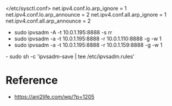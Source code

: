 #
</etc/sysctl.conf>
net.ipv4.conf.lo.arp_ignore = 1
net.ipv4.conf.lo.arp_announce = 2
net.ipv4.conf.all.arp_ignore = 1
net.ipv4.conf.all.arp_announce = 2

- sudo ipvsadm -A -t 10.0.1.195:8888 -s rr
- sudo ipvsadm -a -t 10.0.1.195:8888 -r 10.0.1.110:8888 -g -w 1
- sudo ipvsadm -a -t 10.0.1.195:8888 -r 10.0.1.159:8888 -g -w 1
<save ipvsadm settings>
- sudo sh -c 'ipvsadm-save | tee /etc/ipvsadm.rules'

# Reference
- https://ani2life.com/wp/?p=1205
